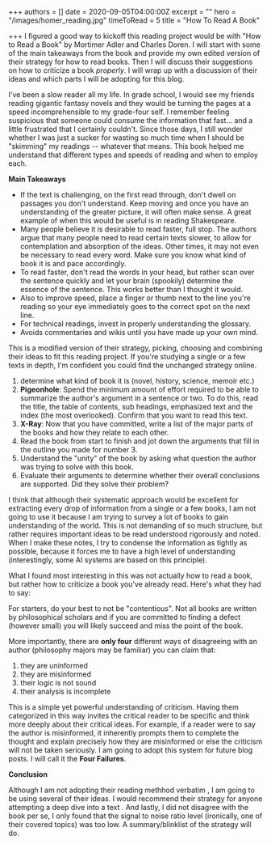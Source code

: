 +++
authors = []
date = 2020-09-05T04:00:00Z
excerpt = ""
hero = "/images/homer_reading.jpg"
timeToRead = 5
title = "How To Read A Book"

+++
I figured a good way to kickoff this reading project would be with "How to Read a Book" by Mortimer Adler and Charles Doren. I will start with some of the main takeaways from the book and provide my own edited version of their strategy for how to read books. Then I will discuss their suggestions on how to criticize a book _properly_. I will wrap up with a discussion of their ideas and which parts I will be adopting for this blog.

I've been a slow reader all my life. In grade school, I would see my friends reading gigantic fantasy novels and they would be turning the pages at a speed incomprehensible to my grade-four self. I remember feeling suspicious that someone could consume the information that fast... and a little frustrated that I certainly couldn't. Since those days, I still wonder whether I was just a sucker for wasting so much time when I should be "skimming" my readings -- whatever that means. This book helped me understand that different types and speeds of reading and when to employ each.

**Main Takeaways**

* If the text is challenging, on the first read through, don't dwell on passages you don't understand. Keep moving and once you have an understanding of the greater picture, it will often make sense. A great example of when this would be useful is in reading Shakespeare.
* Many people believe it is desirable to read faster, full stop. The authors argue that many people need to read certain texts slower, to allow for contemplation and absorption of the ideas. Other times, it may not even be necessary to read every word. Make sure you know what kind of book it is and pace accordingly.
* To read faster, don't read the words in your head, but rather scan over the sentence quickly and let your brain (spookily) determine the essence of the sentence. This works better than I thought it would.
* Also to improve speed, place a finger or thumb next to the line you're reading so your eye immediately goes to the correct spot on the next line.
* For technical readings, invest in properly understanding the glossary.
* Avoids commentaries and wikis until you have made up your own mind.

This is a modified version of their strategy, picking, choosing and combining their ideas to fit this reading project. If you're studying a single or a few texts in depth, I'm confident you could find the unchanged strategy online.

1. determine what kind of book it is (novel, history, science, memoir etc.)
2. **Pigeonhole**: Spend the minimum amount of effort required to be able to summarize the author's argument in a sentence or two. To do this, read the title, the table of contents, sub headings, emphasized text and the index (the most overlooked). Confirm that you want to read this text.
3. **X-Ray**: Now that you have committed, write a list of the major parts of the books and how they relate to each other.
4. Read the book from start to finish and jot down the arguments that fill in the outline you made for number 3.
5. Understand the "unity" of the book by asking what question the author was trying to solve with this book.
6. Evaluate their arguments to determine whether their overall conclusions are supported. Did they solve their problem?

I think that although their systematic approach would be excellent for extracting every drop of information from a single or a few books, I am not going to use it because I am trying to survey a lot of books to gain understanding of the world. This is not demanding of so much structure, but rather requires important ideas to be read understood rigorously and noted. When I make these notes, I try to condense the information as tightly as possible, because it forces me to have a high level of understanding (interestingly, some AI systems are based on this principle).

What I found most interesting in this was not actually how to read a book, but rather how to criticize a book you've already read. Here's what they had to say:

For starters, do your best to not be "contentious". Not all books are written by philosophical scholars and if you are committed to finding a defect (however small) you will likely succeed and miss the point of the book.

More importantly, there are **only four** different ways of disagreeing with an author (philosophy majors may be familiar) you can claim that:

1. they are uninformed
2. they are misinformed
3. their logic is not sound
4. their analysis is incomplete

This is a simple yet powerful understanding of criticism. Having them categorized in this way invites the critical reader to be specific and think more deeply about their critical ideas. For example, if a reader were to say the author is misinformed, it inherently prompts them to complete the thought and explain precisely how they are misinformed or else the criticism will not be taken seriously. I am going to adopt this system for future blog posts. I will call it the **Four Failures**.

**Conclusion**

Although I am not adopting their reading methhod verbatim , I am going to be using several of their ideas. I would recommend their strategy for anyone attempting a deep dive into a text . And lastly, I did not disagree with the book per se, I only found that the signal to noise ratio level (ironically, one of their covered topics) was too low. A summary/blinklist of the strategy will do.